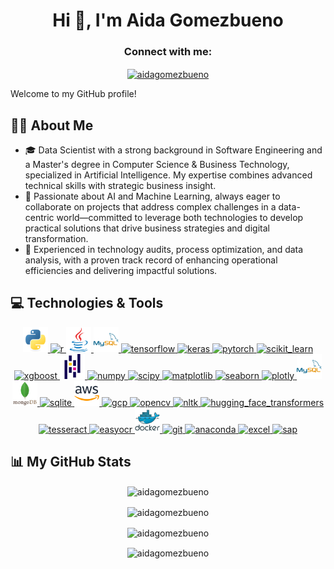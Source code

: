 <h1 align="center">Hi 👋, I'm Aida Gomezbueno</h1>

<h3 align="center">Connect with me:</h3>
<p align="center">
<a href="https://linkedin.com/in/aidagomezbueno" target="blank"><img align="center" src="https://raw.githubusercontent.com/rahuldkjain/github-profile-readme-generator/master/src/images/icons/Social/linked-in-alt.svg" alt="aidagomezbueno" height="30" width="40" /></a>
</p>

Welcome to my GitHub profile!

## 🙋‍♀️ About Me
* 🎓 Data Scientist with a strong background in Software Engineering and a Master's degree in Computer Science & Business Technology, specialized in Artificial Intelligence. My expertise combines advanced technical skills with strategic business insight.
* 👯 Passionate about AI and Machine Learning, always eager to collaborate on projects that address complex challenges in a data-centric world&mdash;committed to leverage both technologies to develop practical solutions that drive business strategies and digital transformation.
* 💼 Experienced in technology audits, process optimization, and data analysis, with a proven track record of enhancing operational efficiencies and delivering impactful solutions.

<!-- ## 📁 Featured Projects -->
<!-- Highlight some of your best projects here with descriptions and links -->

<!-- ## 🏆 Achievements & Certifications   -->
<!-- Display any relevant achievements or certifications you've earned -->

<!-- ## 📅 Upcoming Projects   -->
<!-- Share some insights into your future projects or ambitions -->

## 💻 Technologies & Tools
<!-- List or showcase logos of technologies and tools you use -->
<p align="center">
  <!-- Programming Languages -->
  <a href="https://www.python.org" target="_blank" rel="noreferrer"> <img src="https://raw.githubusercontent.com/devicons/devicon/master/icons/python/python-original.svg" alt="python" width="40" height="40"/> </a>
  <a href="https://www.r-project.org/" target="_blank" rel="noreferrer"> <img src="https://www.vectorlogo.zone/logos/r-project/r-project-icon.svg" alt="r" width="40" height="40"/> </a>
  <a href="https://www.java.com" target="_blank" rel="noreferrer"> <img src="https://raw.githubusercontent.com/devicons/devicon/master/icons/java/java-original.svg" alt="java" width="40" height="40"/> </a>
  <a href="https://www.mysql.com/" target="_blank" rel="noreferrer"> <img src="https://raw.githubusercontent.com/devicons/devicon/master/icons/mysql/mysql-original-wordmark.svg" alt="sql" width="40" height="40"/> </a>
  <!-- Machine Learning and Deep Learning Frameworks -->
  <a href="https://www.tensorflow.org/" target="_blank" rel="noreferrer"> <img src="https://www.vectorlogo.zone/logos/tensorflow/tensorflow-icon.svg" alt="tensorflow" width="40" height="40"/> </a>
  <a href="https://keras.io/" target="_blank" rel="noreferrer"> <img src="https://upload.wikimedia.org/wikipedia/commons/a/ae/Keras_logo.svg" alt="keras" width="40" height="40"/> </a>
  <a href="https://pytorch.org/" target="_blank" rel="noreferrer"> <img src="https://www.vectorlogo.zone/logos/pytorch/pytorch-icon.svg" alt="pytorch" width="40" height="40"/> </a>
  <a href="https://scikit-learn.org/" target="_blank" rel="noreferrer"> <img src="https://upload.wikimedia.org/wikipedia/commons/0/05/Scikit_learn_logo_small.svg" alt="scikit_learn" width="40" height="40"/> </a>
  <a href="https://xgboost.readthedocs.io/" target="_blank" rel="noreferrer"> <img src="https://upload.wikimedia.org/wikipedia/commons/6/69/XGBoost_logo.png" alt="xgboost" width="40" height="40"/> </a>
  <!-- Data Processing and Analysis -->
  <a href="https://pandas.pydata.org/" target="_blank" rel="noreferrer"> <img src="https://raw.githubusercontent.com/devicons/devicon/master/icons/pandas/pandas-original.svg" alt="pandas" width="40" height="40"/> </a>
  <a href="https://numpy.org/" target="_blank" rel="noreferrer"> <img src="https://upload.wikimedia.org/wikipedia/commons/1/1a/NumPy_logo.svg" alt="numpy" width="40" height="40"/> </a>
  <a href="https://www.scipy.org/" target="_blank" rel="noreferrer"> <img src="https://avatars.githubusercontent.com/u/288277?s=200&v=4" alt="scipy" width="40" height="40"/> </a>
  <!-- Data Visualization -->
  <a href="https://matplotlib.org/" target="_blank" rel="noreferrer"> <img src="https://upload.wikimedia.org/wikipedia/commons/8/84/Matplotlib_icon.svg" alt="matplotlib" width="40" height="40"/> </a>
  <a href="https://seaborn.pydata.org/" target="_blank" rel="noreferrer"> <img src="https://seaborn.pydata.org/_images/logo-mark-lightbg.svg" alt="seaborn" width="40" height="40"/> </a>
  <a href="https://plotly.com/" target="_blank" rel="noreferrer"> <img src="https://upload.wikimedia.org/wikipedia/commons/thumb/3/37/Plotly-logo-01-square.png/480px-Plotly-logo-01-square.png" alt="plotly" width="40" height="40"/> </a>
  <!-- Databases -->
  <a href="https://www.mysql.com/" target="_blank" rel="noreferrer"> <img src="https://raw.githubusercontent.com/devicons/devicon/master/icons/mysql/mysql-original-wordmark.svg" alt="mysql" width="40" height="40"/> </a>
  <a href="https://www.mongodb.com/" target="_blank" rel="noreferrer"> <img src="https://raw.githubusercontent.com/devicons/devicon/master/icons/mongodb/mongodb-original-wordmark.svg" alt="mongodb" width="40" height="40"/> </a>
  <a href="https://www.sqlite.org/index.html" target="_blank" rel="noreferrer"> <img src="https://www.vectorlogo.zone/logos/sqlite/sqlite-icon.svg" alt="sqlite" width="40" height="40"/> </a>
  <!-- Cloud Platforms -->
  <a href="https://aws.amazon.com/" target="_blank" rel="noreferrer"> <img src="https://raw.githubusercontent.com/devicons/devicon/master/icons/amazonwebservices/amazonwebservices-original-wordmark.svg" alt="aws" width="40" height="40"/> </a>
  <a href="https://cloud.google.com/" target="_blank" rel="noreferrer"> <img src="https://www.vectorlogo.zone/logos/google_cloud/google_cloud-icon.svg" alt="gcp" width="40" height="40"/> </a>
  <!-- Computer Vision -->
  <a href="https://opencv.org/" target="_blank" rel="noreferrer"> <img src="https://www.vectorlogo.zone/logos/opencv/opencv-icon.svg" alt="opencv" width="40" height="40"/> </a>
  <!-- Natural Language Processing (NLP) -->
  <a href="https://www.nltk.org/" target="_blank" rel="noreferrer"> <img src="https://miro.medium.com/v2/resize:fit:592/1*YM2HXc7f4v02pZBEO8h-qw.png" alt="nltk" width="40" height="40"/> </a>
  <a href="https://huggingface.co/" target="_blank" rel="noreferrer"> <img src="https://huggingface.co/front/assets/huggingface_logo-noborder.svg" alt="hugging_face_transformers" width="40" height="40"/> </a>
  <!-- Optical Character Recognition (OCR) -->
  <a href="https://github.com/tesseract-ocr/tesseract" target="_blank" rel="noreferrer"> <img src="https://upload.wikimedia.org/wikipedia/commons/7/78/Tesseract_OCR_logo_%28Google%29.png" alt="tesseract" width="40" height="40"/> </a>
  <a href="https://github.com/JaidedAI/EasyOCR" target="_blank" rel="noreferrer"> <img src="https://avatars.githubusercontent.com/u/65719964?s=200&v=4" alt="easyocr" width="40" height="40"/> </a>
  <!-- Development Tools -->
  <a href="https://www.docker.com/" target="_blank" rel="noreferrer"> <img src="https://raw.githubusercontent.com/devicons/devicon/master/icons/docker/docker-original-wordmark.svg" alt="docker" width="40" height="40"/> </a>
  <a href="https://git-scm.com/" target="_blank" rel="noreferrer"> <img src="https://www.vectorlogo.zone/logos/git-scm/git-scm-icon.svg" alt="git" width="40" height="40"/> </a>
  <a href="https://www.anaconda.com/" target="_blank" rel="noreferrer"> <img src="https://upload.wikimedia.org/wikipedia/en/c/cd/Anaconda_Logo.png" alt="anaconda" width="40" height="40"/> </a>
  <!-- Other Tools -->
  <a href="https://www.microsoft.com/en-us/microsoft-365/excel" target="_blank" rel="noreferrer"> <img src="https://upload.wikimedia.org/wikipedia/commons/3/34/Microsoft_Office_Excel_%282019%E2%80%93present%29.svg" alt="excel" width="40" height="40"/> </a>
  <a href="https://www.sap.com/" target="_blank" rel="noreferrer"> <img src="https://www.vectorlogo.zone/logos/sap/sap-icon.svg" alt="sap" width="40" height="40"/> </a>
</p>

## 📊 My GitHub Stats
<p align="center">
  <img align="center" src="https://github-readme-stats.vercel.app/api/top-langs?username=aidagomezbueno&show_icons=true&locale=en&layout=compact&theme=radical" alt="aidagomezbueno" />
</p>
<p align="center">
  <img align="center" src="https://github-readme-stats.vercel.app/api?username=aidagomezbueno&show_icons=true&locale=en&theme=radical" alt="aidagomezbueno" />
</p>
<p align="center">
  <img align="center" src="https://github-readme-streak-stats.herokuapp.com/?user=aidagomezbueno&theme=radical" alt="aidagomezbueno" />
</p>
<p align="center">
  <img align="center" src="https://github-readme-activity-graph.vercel.app/graph?username=aidagomezbueno&theme=rogue" alt="aidagomezbueno" />
</p>
